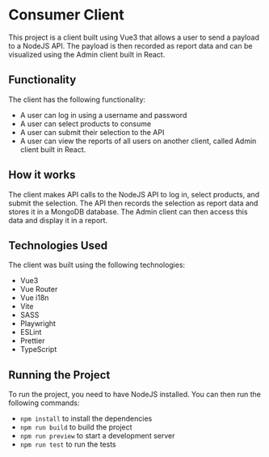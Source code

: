 # Consumer Client

This project is a client built using Vue3 that allows a user to send a payload to a NodeJS API. The payload is then recorded as report data and can be visualized using the Admin client built in React.

## Functionality

The client has the following functionality:

* A user can log in using a username and password
* A user can select products to consume
* A user can submit their selection to the API
* A user can view the reports of all users on another client, called Admin client built in React.

## How it works

The client makes API calls to the NodeJS API to log in, select products, and submit the selection. The API then records the selection as report data and stores it in a MongoDB database. The Admin client can then access this data and display it in a report.

## Technologies Used

The client was built using the following technologies:

* Vue3
* Vue Router
* Vue i18n
* Vite
* SASS
* Playwright
* ESLint
* Prettier
* TypeScript

## Running the Project

To run the project, you need to have NodeJS installed. You can then run the following commands:

* `npm install` to install the dependencies
* `npm run build` to build the project
* `npm run preview` to start a development server
* `npm run test` to run the tests


